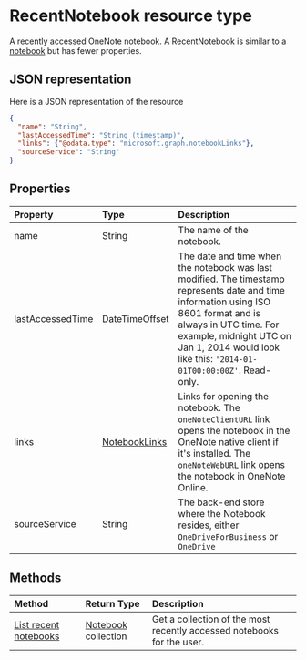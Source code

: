 # RecentNotebook resource type

A recently accessed OneNote notebook. A RecentNotebook is similar to a [notebook](notebook.md) but has fewer properties.

## JSON representation

Here is a JSON representation of the resource

<!-- {
  "blockType": "resource",
  "@odata.type": "microsoft.graph.recentNotebook"
}-->

```json
{
  "name": "String",
  "lastAccessedTime": "String (timestamp)",
  "links": {"@odata.type": "microsoft.graph.notebookLinks"},
  "sourceService": "String"
}

```
## Properties
| Property	   | Type	|Description|
|:---------------|:--------|:----------|
|name|String|The name of the notebook.|
|lastAccessedTime|DateTimeOffset|The date and time when the notebook was last modified. The timestamp represents date and time information using ISO 8601 format and is always in UTC time. For example, midnight UTC on Jan 1, 2014 would look like this: `'2014-01-01T00:00:00Z'`. Read-only.|
|links|[NotebookLinks](notebooklinks.md)|Links for opening the notebook. The `oneNoteClientURL` link opens the notebook in the OneNote native client if it's installed. The `oneNoteWebURL` link opens the notebook in OneNote Online.|
|sourceService|String|The back-end store where the Notebook resides, either `OneDriveForBusiness` or `OneDrive`|

## Methods

| Method		   | Return Type	|Description|
|:---------------|:--------|:----------|
|[List recent notebooks](../api/notebook_recent.md) | [Notebook](notebook.md) collection | Get a collection of the most recently accessed notebooks for the user. |